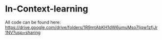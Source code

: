 # In-Context-learning
 All code can be found here: https://drive.google.com/drive/folders/1R9mtAbKH1dW6umuMso7Ijqw1zfjJr1NV?usp=sharing
 
